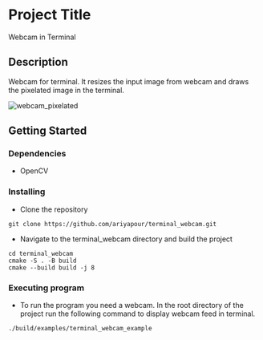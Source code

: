 # Project Title

Webcam in Terminal

## Description

Webcam for terminal. It resizes the input image from webcam and draws the pixelated image in the terminal.

![webcam_pixelated](https://github.com/ariyapour/terminal_webcam/assets/7849979/e4d9ec7b-9763-4f65-a0f6-0ad8c0eb385a)

## Getting Started

### Dependencies
* OpenCV

### Installing

* Clone the repository
```
git clone https://github.com/ariyapour/terminal_webcam.git
```
* Navigate to the terminal_webcam directory and build the project
```
cd terminal_webcam
cmake -S . -B build
cmake --build build -j 8
```

### Executing program

* To run the program you need a webcam. In the root directory of the project run the following command to display webcam feed in terminal.
```
./build/examples/terminal_webcam_example
```
